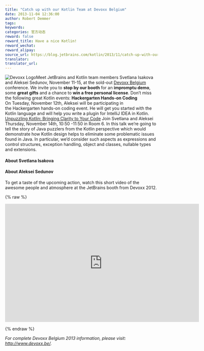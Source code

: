 ```yaml
---
title: "Catch up with our Kotlin Team at Devoxx Belgium"
date: 2013-11-04 12:36:00
author: Robert Demmer
tags:
keywords:
categories: 官方动态
reward: false
reward_title: Have a nice Kotlin!
reward_wechat:
reward_alipay:
source_url: https://blog.jetbrains.com/kotlin/2013/11/catch-up-with-our-kotlin-team-at-devoxx-belgium/
translator:
translator_url:
---
```


<img alt="Devoxx Logo" class="alignright size-full wp-image-1359" data-recalc-dims="1" src="https://i2.wp.com/blog.jetbrains.com/kotlin/files/2013/11/devoxx_logo.jpg?resize=183%2C75&amp;ssl=1"/>Meet JetBrains and Kotlin team members Svetlana Isakova and Aleksei Sedunov, November 11-15, at the sold-out [Devoxx Belgium](http://www.devoxx.be/#/) conference. We invite you to <strong>stop by our booth</strong> for an <strong>impromptu demo</strong>, some <strong>great gifts</strong> and a chance to <strong>win a free personal license</strong>.
Don’t miss the following great Kotlin events:
<strong>Hackergarten Hands-on Coding</strong>
On Tuesday, November 12th, Aleksei will be participating in the Hackergarten hands-on coding event. He will get you started with the Kotlin language and will help you write a plugin for IntelliJ IDEA in Kotlin. [Unpuzzling Kotlin: Bringing Clarity to Your Code](http://www.devoxx.be/dv13-svetlana-isakova.html?presId=3575) Join Svetlana and Aleksei Thursday, November 14th, 10:50 -11:50 in Room 6. In this talk we’re going to tell the story of Java puzzlers from the Kotlin perspective which would demonstrate how Kotlin design helps to eliminate some problematic issues found in Java. In particular, we’d consider such aspects as expressions and control structures, exception handling, object and classes, nullable types and extensions.
#### <strong>About Svetlana Isakova<a href="http://www.devoxx.be/dv13-svetlana-isakova.html?presId=3575"><br/>
</a></strong>

#### <strong>About Aleksei Sedunov</strong>

To get a taste of the upcoming action, watch this short video of the awesome people and atmosphere at the JetBrains booth from Devoxx 2012.

{% raw %}
<p><span class="embed-youtube" style="text-align:center; display: block;"><iframe allowfullscreen="true" class="youtube-player" height="390" src="https://www.youtube.com/embed/1PyBhozpQvw?version=3&amp;rel=1&amp;fs=1&amp;autohide=2&amp;showsearch=0&amp;showinfo=1&amp;iv_load_policy=1&amp;wmode=transparent" style="border:0;" type="text/html" width="640"></iframe></span></p>
{% endraw %}

<em>For complete Devoxx Belgium 2013 information, please visit: <a href="http://www.devoxx.be/" target="_blank" title="Devoxx Belgium 2013">http://www.devoxx.be/</a>.</em>
